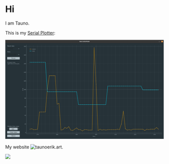 # Hi

I am Tauno.

This is my [Serial Plotter](https://github.com/taunoe/tauno-serial-plotter):

![Tauno Serial Plotter](https://raw.githubusercontent.com/taunoe/tauno-serial-plotter/master/img/screenshot.png)

My website ![taunoerik.art](https://taunoerik.art/).

![](https://hit.yhype.me/github/profile?user_id=1520326)
